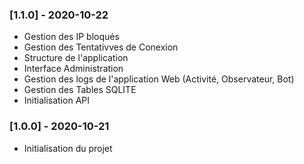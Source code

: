 
### [1.1.0] - 2020-10-22

- Gestion des IP bloqués
- Gestion des Tentativves de Conexion
- Structure de l'application
- Interface Administration
- Gestion des logs de l'application Web (Activité, Observateur, Bot)
- Gestion des Tables SQLITE
- Initialisation API

### [1.0.0] - 2020-10-21

- Initialisation du projet
